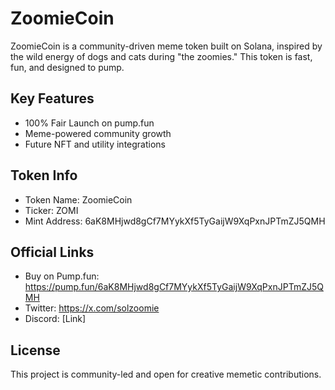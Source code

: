 
# ZoomieCoin

ZoomieCoin is a community-driven meme token built on Solana, inspired by the wild energy of dogs and cats during "the zoomies." This token is fast, fun, and designed to pump.

## Key Features
- 100% Fair Launch on pump.fun
- Meme-powered community growth
- Future NFT and utility integrations

## Token Info
- Token Name: ZoomieCoin
- Ticker: ZOMI
- Mint Address: 6aK8MHjwd8gCf7MYykXf5TyGaijW9XqPxnJPTmZJ5QMH

## Official Links
- Buy on Pump.fun: https://pump.fun/6aK8MHjwd8gCf7MYykXf5TyGaijW9XqPxnJPTmZJ5QMH
- Twitter: https://x.com/solzoomie
- Discord: [Link]

## License
This project is community-led and open for creative memetic contributions.
